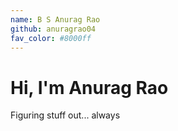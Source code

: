 ```yaml
---
name: B S Anurag Rao
github: anuragrao04
fav_color: #8000ff
---
```


# Hi, I'm Anurag Rao
Figuring stuff out... always
